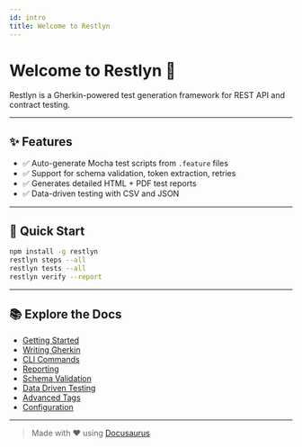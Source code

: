 ```yaml
---
id: intro
title: Welcome to Restlyn
---
```


# Welcome to Restlyn 🐊

Restlyn is a Gherkin-powered test generation framework for REST API and contract testing.

---

## ✨ Features

- ✅ Auto-generate Mocha test scripts from `.feature` files
- ✅ Support for schema validation, token extraction, retries
- ✅ Generates detailed HTML + PDF test reports
- ✅ Data-driven testing with CSV and JSON

---

## 🚀 Quick Start

```bash
npm install -g restlyn
restlyn steps --all
restlyn tests --all
restlyn verify --report
```

---

## 📚 Explore the Docs

- [Getting Started](getting-started)
- [Writing Gherkin](writing-gherkin)
- [CLI Commands](cli)
- [Reporting](reporting)
- [Schema Validation](schemas)
- [Data Driven Testing](data-driven)
- [Advanced Tags](advanced)
- [Configuration](config)

---

> Made with ❤️ using [Docusaurus](https://docusaurus.io)
